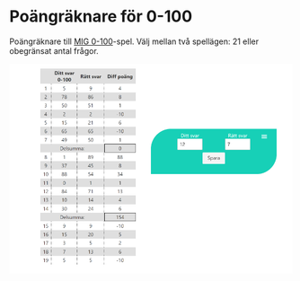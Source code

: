 # Poängräknare för 0-100

Poängräknare till [MIG 0-100](https://playmig.com/produkt/0-100/)-spel. Välj mellan två spellägen: 21 eller obegränsat antal frågor.

![mig-0-100](./public/images/screenshot1.png)
